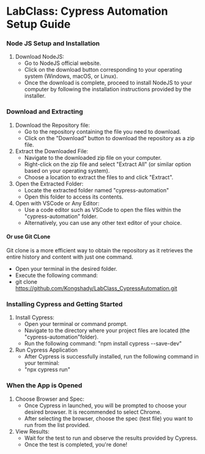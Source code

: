 # LabClass: Cypress Automation Setup Guide #

### Node JS Setup and Installation
1. Download NodeJS:
   - Go to NodeJS official website.
   - Click on the download button corresponding to your operating system (Windows, macOS, or Linux).
   - Once the download is complete, proceed to install NodeJS to your computer by following the installation instructions provided by the installer.

### Download and Extracting
1. Download the Repository file:
   - Go to the repository containing the file you need to download.
   - Click on the "Download" button to download the repository as a zip file.
2. Extract the Downloaded File:
   - Navigate to the downloaded zip file on your computer.
   - Right-click on the zip file and select "Extract All" (or similar option based on your operating system).
   - Choose a location to extract the files to and click "Extract".
3. Open the Extracted Folder:
   - Locate the extracted folder named "cypress-automation"
   - Open this folder to access its contents.
4. Open with VSCode or Any Editor:
   - Use a code editor such as VSCode to open the files within the "cypress-automation" folder.
   - Alternatively, you can use any other text editor of your choice.

#### Or use Git CLone 

Git clone is a more efficient way to obtain the repository as it retrieves the entire history and content with just one command.
- Open your terminal in the desired folder.
- Execute the following command:
- git clone https://github.com/Kongshady/LabClass_CypressAutomation.git

### Installing Cypress and Getting Started
1. Install Cypress:
   - Open your terminal or command prompt.
   - Navigate to the directory where your project files are located (the "cypress-automation"folder).
   - Run the following command: "npm install cypress --save-dev"
2. Run Cypress Application
   - After Cypress is successfully installed, run the following command in your terminal:
   - "npx cypress run"
  
### When the App is Opened

1. Choose Browser and Spec:
   - Once Cypress in launched, you will be prompted to choose your desired browser. It is recommended to select Chrome.
   - After selecting the browser, choose the spec (test file) you want to run from the list provided.
2. View Results:
   - Wait for the test to run and observe the results provided by Cypress.
   - Once the test is completed, you're done!
